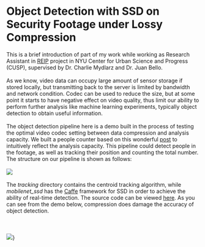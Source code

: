 # Object Detection with SSD on Security Footage under Lossy Compression
This is a brief introduction of part of my work while working as Research Assistant in <a href="https://www.nsf.gov/awardsearch/showAward?AWD_ID=1828576">REIP</a> project in NYU Center for Urban Science and Progress (CUSP), supervised by Dr. Charlie Mydlarz and Dr. Juan Bello. <br/>
<br/>
As we know, video data can occupy large amount of sensor storage if stored locally, but transmitting back to the server is limited by bandwidth and network condition. Codec can be used to reduce the size, but at some point it starts to have negative effect on video quality, thus limit our ability to perform further analysis like machine learning experiments, typically object detection to obtain useful information.<br/>
<br/>
The object detection pipeline here is a demo built in the process of testing the optimal video codec setting between data compression and analysis capacity. We built a people counter based on this wonderful <a href="https://www.pyimagesearch.com/2018/08/13/opencv-people-counter/">post</a> to intuitively reflect the analysis capacity. This pipeline could detect people in the footage, as well as tracking their position and counting the total number. The structure on our pipeline is shown as follows:<br/>
<br/>
<img src="structure.jpg">
<br/>
<br/>
The *tracking* directory contains the centroid tracking algorithm, while *mobilenet_ssd* has the <a href="https://github.com/chuanqi305/ssd">Caffe</a> framework for SSD in order to achieve the ability of real-time detection. The source code can be viewed <a href="https://github.com/hhongjiang/hhongjiang.github.io/tree/master/object-detection/display">here</a>. As you can see from the demo below, compression does damage the accuracy of object detection.<br/>
<br/>
<br/>
<br/>
<img src="object-detection.gif">}